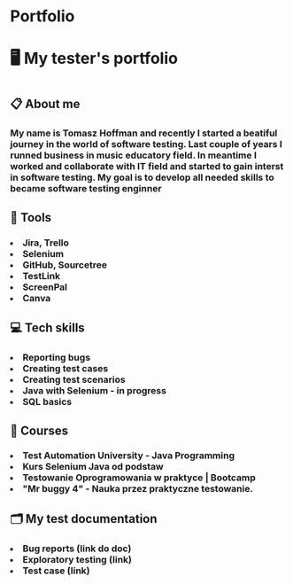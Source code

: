 # Portfolio
<H1> 🖥 My tester's portfolio<H1/>
  
<h2> 📋 About me  </h2>

 <h3> My name is Tomasz Hoffman and recently I started a beatiful journey in the world of software testing.
  Last couple of years I runned business in music educatory field. In meantime I worked and collaborate with IT field and started to gain interst in software testing.
  My goal is to develop all needed skills to became software testing enginner</h3>

<h2> 🔧 Tools </h2>

 <h3> <li>Jira, Trello</li>
      <li>Selenium</li>
      <li>GitHub, Sourcetree</li>
      <li>TestLink</li>
      <li>ScreenPal</li>
      <li>Canva</li>
      
 </h3>

 <h2> 💻 Tech skills</h2>

 <h3>
   <li> Reporting bugs </li>
   <li> Creating test cases</li>
   <li> Creating test scenarios</li>
   <li> Java with Selenium - in progress</li>
   <li> SQL basics</li>
   
 </h3>

 <h2> 📜 Courses</h2>

 <h3>
   <li>Test Automation University - Java Programming </li>
   <li>Kurs Selenium Java od podstaw</li>
   <li>Testowanie Oprogramowania w praktyce | Bootcamp</li>
   <li>"Mr buggy 4" - Nauka przez praktyczne testowanie. </li>
   
 </h3>

 <h2> 🗂 My test documentation </h2>

 <h3>
    <li> Bug reports (link do doc)</li>
    <li> Exploratory testing (link)</li>
    <li> Test case (link) </li>

   
 </h3>





